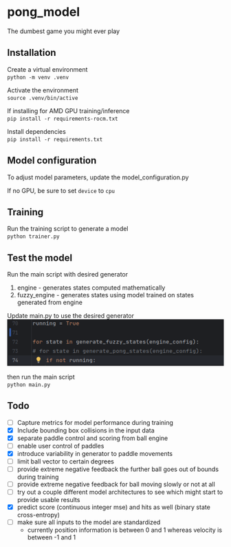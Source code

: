 # pong_model
The dumbest game you might ever play
## Installation
Create a virtual environment  
`python -m venv .venv`

Activate the environment  
`source .venv/bin/active`

If installing for AMD GPU training/inference  
`pip install -r requirements-rocm.txt`

Install dependencies  
`pip install -r requirements.txt`

## Model configuration
To adjust model parameters, update the model_configuration.py

If no GPU, be sure to set `device` to `cpu`

## Training
Run the training script to generate a model  
`python trainer.py`

## Test the model
Run the main script with desired generator
1. engine - generates states computed mathematically
2. fuzzy_engine - generates states using model trained on states generated from engine

Update main.py to use the desired generator  
![alt text](docs/image.png "Image")  

then run the main script  
`python main.py`

## Todo
- [ ] Capture metrics for model performance during training  
- [x] Include bounding box collisions in the input data  
- [x] separate paddle control and scoring from ball engine
- [ ] enable user control of paddles
- [x] introduce variability in generator to paddle movements  
- [ ] limit ball vector to certain degrees  
- [ ] provide extreme negative feedback the further ball goes out of bounds during training  
- [ ] provide extreme negative feedback for ball moving slowly or not at all  
- [ ] try out a couple different model architectures to see which might start to provide usable results
- [x] predict score (continuous integer mse) and hits as well (binary state cross-entropy)
- [ ] make sure all inputs to the model are standardized
  - currently position information is between 0 and 1 whereas velocity is between -1 and 1